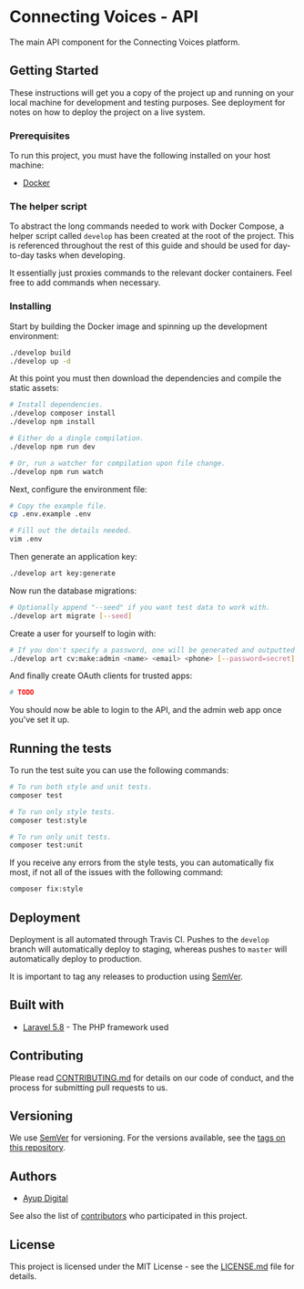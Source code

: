# Connecting Voices - API

The main API component for the Connecting Voices platform.

## Getting Started

These instructions will get you a copy of the project up and running on your 
local machine for development and testing purposes. See deployment for notes on 
how to deploy the project on a live system.

### Prerequisites

To run this project, you must have the following installed on your host machine:

* [Docker](https://docs.docker.com/install/)

### The helper script

To abstract the long commands needed to work with Docker Compose, a helper 
script called `develop` has been created at the root of the project. This is 
referenced throughout the rest of this guide and should be used for day-to-day 
tasks when developing.

It essentially just proxies commands to the relevant docker containers. Feel 
free to add commands when necessary.

### Installing

Start by building the Docker image and spinning up the development environment:

```bash
./develop build
./develop up -d
```

At this point you must then download the dependencies and compile the static 
assets:

```bash
# Install dependencies.
./develop composer install
./develop npm install

# Either do a dingle compilation.
./develop npm run dev

# Or, run a watcher for compilation upon file change.
./develop npm run watch
```

Next, configure the environment file:

```bash
# Copy the example file.
cp .env.example .env

# Fill out the details needed.
vim .env
```

Then generate an application key:

```bash
./develop art key:generate
```

Now run the database migrations:

```bash
# Optionally append "--seed" if you want test data to work with.
./develop art migrate [--seed]
```

Create a user for yourself to login with:

```bash
# If you don't specify a password, one will be generated and outputted for you.
./develop art cv:make:admin <name> <email> <phone> [--password=secret] 
```

And finally create OAuth clients for trusted apps:

```bash
# TODO
```

You should now be able to login to the API, and the admin web app once you've 
set it up.

## Running the tests

To run the test suite you can use the following commands:

```bash
# To run both style and unit tests.
composer test

# To run only style tests.
composer test:style

# To run only unit tests.
composer test:unit
```

If you receive any errors from the style tests, you can automatically fix most, 
if not all of the issues with the following command:

```bash
composer fix:style
```

## Deployment

Deployment is all automated through Travis CI. Pushes to the `develop` branch 
will automatically deploy to staging, whereas pushes to `master` will 
automatically deploy to production.

It is important to tag any releases to production using [SemVer](http://semver.org/).

## Built with

* [Laravel 5.8](https://laravel.com/docs/5.8) - The PHP framework used

## Contributing

Please read [CONTRIBUTING.md](CONTRIBUTING.md) for details on our code of 
conduct, and the process for submitting pull requests to us.

## Versioning

We use [SemVer](http://semver.org/) for versioning. For the versions available, 
see the [tags on this repository](https://github.com/hearing-voices-network/api/tags). 

## Authors

* [Ayup Digital](https://ayup.agency)

See also the list of [contributors](https://github.com/hearing-voices-network/api/contributors) 
who participated in this project.

## License

This project is licensed under the MIT License - see the [LICENSE.md](LICENSE.md) 
file for details.
